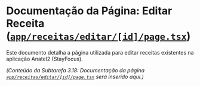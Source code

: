 # Documentação da Página: Editar Receita ([`app/receitas/editar/[id]/page.tsx`](app/receitas/editar/[id]/page.tsx:1))

Este documento detalha a página utilizada para editar receitas existentes na aplicação Anatel2 (StayFocus).

*(Conteúdo da Subtarefa 3.18: Documentação da página [`app/receitas/editar/[id]/page.tsx`](app/receitas/editar/[id]/page.tsx:1) será inserido aqui.)*